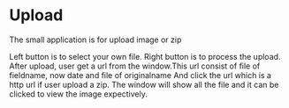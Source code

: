 # Upload
The small application is for upload image or zip

Left button is to select your own file.
Right button is to process the upload.
After upload, user get a url from the window.This url consist of file of fieldname, now date and file of originalname
And click the url which is a http url
if user upload a zip. The window will show all the file and it can be clicked to view the image expectively.
